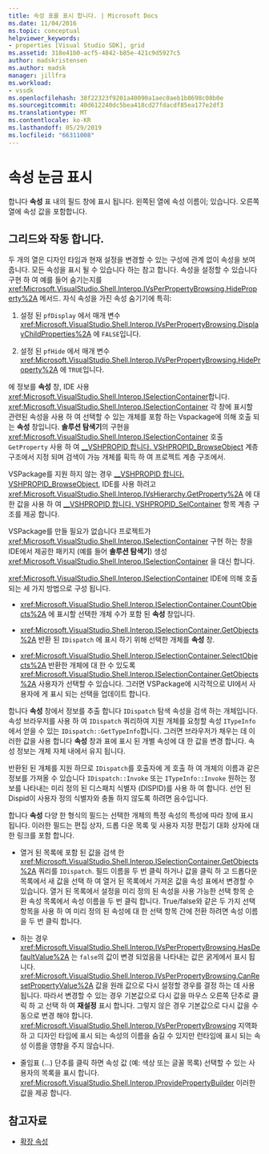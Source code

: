 ```yaml
---
title: 속성 표를 표시 합니다. | Microsoft Docs
ms.date: 11/04/2016
ms.topic: conceptual
helpviewer_keywords:
- properties [Visual Studio SDK], grid
ms.assetid: 318e41b0-acf5-4842-b85e-421c9d5927c5
author: madskristensen
ms.author: madsk
manager: jillfra
ms.workload:
- vssdk
ms.openlocfilehash: 38f22323f9201a40090a1aec0aeb1b8698c08b0e
ms.sourcegitcommit: 40d612240dc5bea418cd27fdacdf85ea177e2df3
ms.translationtype: MT
ms.contentlocale: ko-KR
ms.lasthandoff: 05/29/2019
ms.locfileid: "66311008"
---
```

# <a name="properties-display-grid"></a>속성 눈금 표시

합니다 **속성** 표 내의 필드 창에 표시 됩니다. 왼쪽된 열에 속성 이름이; 있습니다. 오른쪽 열에 속성 값을 포함합니다.

## <a name="work-with-the-grid"></a>그리드와 작동 합니다.

두 개의 열은 디자인 타임과 현재 설정을 변경할 수 있는 구성에 관계 없이 속성을 보여 줍니다. 모든 속성을 표시 될 수 있습니다 하는 참고 합니다. 속성을 설정할 수 있습니다 구현 하 여 예를 들어 숨기는지를 <xref:Microsoft.VisualStudio.Shell.Interop.IVsPerPropertyBrowsing.HideProperty%2A> 메서드. 자식 속성을 가진 속성 숨기기에 특히:

1. 설정 된 `pfDisplay` 에서 매개 변수 <xref:Microsoft.VisualStudio.Shell.Interop.IVsPerPropertyBrowsing.DisplayChildProperties%2A> 에 `FALSE`입니다.

2. 설정 된 `pfHide` 에서 매개 변수 <xref:Microsoft.VisualStudio.Shell.Interop.IVsPerPropertyBrowsing.HideProperty%2A> 에 `TRUE`입니다.

에 정보를 **속성** 창, IDE 사용 <xref:Microsoft.VisualStudio.Shell.Interop.ISelectionContainer>합니다. <xref:Microsoft.VisualStudio.Shell.Interop.ISelectionContainer> 각 창에 표시할 관련된 속성을 사용 하 여 선택할 수 있는 개체를 포함 하는 Vspackage에 의해 호출 되는 **속성** 창입니다. **솔루션 탐색기**의 구현을 <xref:Microsoft.VisualStudio.Shell.Interop.ISelectionContainer> 호출 `GetProperty` 사용 하 여 [__VSHPROPID 합니다. VSHPROPID_BrowseObject](<xref:Microsoft.VisualStudio.Shell.Interop.__VSHPROPID.VSHPROPID_BrowseObject>) 계층 구조에서 지정 되며 검색이 가능 개체를 획득 하 여 프로젝트 계층 구조에서.

VSPackage를 지원 하지 않는 경우 [__VSHPROPID 합니다. VSHPROPID_BrowseObject](<xref:Microsoft.VisualStudio.Shell.Interop.__VSHPROPID.VSHPROPID_BrowseObject>), IDE를 사용 하려고 <xref:Microsoft.VisualStudio.Shell.Interop.IVsHierarchy.GetProperty%2A> 에 대 한 값을 사용 하 여 [__VSHPROPID 합니다. VSHPROPID_SelContainer](<xref:Microsoft.VisualStudio.Shell.Interop.__VSHPROPID.VSHPROPID_SelContainer>) 항목 계층 구조를 제공 합니다.

VSPackage를 만들 필요가 없습니다 프로젝트가 <xref:Microsoft.VisualStudio.Shell.Interop.ISelectionContainer> 구현 하는 창을 IDE에서 제공한 패키지 (예를 들어 **솔루션 탐색기**) 생성 <xref:Microsoft.VisualStudio.Shell.Interop.ISelectionContainer> 을 대신 합니다.

<xref:Microsoft.VisualStudio.Shell.Interop.ISelectionContainer> IDE에 의해 호출 되는 세 가지 방법으로 구성 됩니다.

- <xref:Microsoft.VisualStudio.Shell.Interop.ISelectionContainer.CountObjects%2A> 에 표시할 선택한 개체 수가 포함 된 **속성** 창입니다.

- <xref:Microsoft.VisualStudio.Shell.Interop.ISelectionContainer.GetObjects%2A> 반환 된 `IDispatch` 에 표시 하기 위해 선택한 개체를 **속성** 창.

- <xref:Microsoft.VisualStudio.Shell.Interop.ISelectionContainer.SelectObjects%2A> 반환한 개체에 대 한 수 있도록 <xref:Microsoft.VisualStudio.Shell.Interop.ISelectionContainer.GetObjects%2A> 사용자가 선택할 수 있습니다. 그러면 VSPackage에 시각적으로 UI에서 사용자에 게 표시 되는 선택을 업데이트 합니다.

합니다 **속성** 창에서 정보를 추출 합니다 `IDispatch` 탐색 속성을 검색 하는 개체입니다. 속성 브라우저를 사용 하 여 `IDispatch` 쿼리하여 지원 개체를 요청할 속성 `ITypeInfo`에서 얻을 수 있는 `IDispatch::GetTypeInfo`합니다. 그러면 브라우저가 채우는 데 이러한 값을 사용 합니다 **속성** 창과 표에 표시 된 개별 속성에 대 한 값을 변경 합니다. 속성 정보는 개체 자체 내에서 유지 됩니다.

반환된 된 개체를 지원 하므로 `IDispatch`를 호출자에 게 호출 하 여 개체의 이름과 같은 정보를 가져올 수 있습니다 `IDispatch::Invoke` 또는 `ITypeInfo::Invoke` 원하는 정보를 나타내는 미리 정의 된 디스패치 식별자 (DISPID)를 사용 하 여 합니다. 선언 된 Dispid이 사용자 정의 식별자와 충돌 하지 않도록 하려면 음수입니다.

합니다 **속성** 다양 한 형식의 필드는 선택한 개체의 특정 속성의 특성에 따라 창에 표시 됩니다. 이러한 필드는 편집 상자, 드롭 다운 목록 및 사용자 지정 편집기 대화 상자에 대 한 링크를 포함 합니다.

- 열거 된 목록에 포함 된 값을 검색 한 <xref:Microsoft.VisualStudio.Shell.Interop.ISelectionContainer.GetObjects%2A> 쿼리를 `IDispatch`. 필드 이름을 두 번 클릭 하거나 값을 클릭 하 고 드롭다운 목록에서 새 값을 선택 하 여 열거 된 목록에서 가져온 값을 속성 표에서 변경할 수 있습니다. 열거 된 목록에서 설정을 미리 정의 된 속성을 사용 가능한 선택 항목 순환 속성 목록에서 속성 이름을 두 번 클릭 합니다. True/false와 같은 두 가지 선택 항목을 사용 하 여 미리 정의 된 속성에 대 한 선택 항목 간에 전환 하려면 속성 이름을 두 번 클릭 합니다.

- 하는 경우 <xref:Microsoft.VisualStudio.Shell.Interop.IVsPerPropertyBrowsing.HasDefaultValue%2A> 는 `false`의 값이 변경 되었음을 나타내는 값은 굵게에서 표시 됩니다. <xref:Microsoft.VisualStudio.Shell.Interop.IVsPerPropertyBrowsing.CanResetPropertyValue%2A> 값을 원래 값으로 다시 설정할 경우를 결정 하는 데 사용 됩니다. 따라서 변경할 수 있는 경우 기본값으로 다시 값을 마우스 오른쪽 단추로 클릭 하 고 선택 하 여 **재설정** 표시 합니다. 그렇지 않은 경우 기본값으로 다시 값을 수동으로 변경 해야 합니다. <xref:Microsoft.VisualStudio.Shell.Interop.IVsPerPropertyBrowsing> 지역화 하 고 디자인 타임에 표시 되는 속성의 이름을 숨길 수 있지만 런타임에 표시 되는 속성 이름을 영향을 주지 않습니다.

- 줄임표 (...) 단추를 클릭 하면 속성 값 (예: 색상 또는 글꼴 목록) 선택할 수 있는 사용자의 목록을 표시 합니다. <xref:Microsoft.VisualStudio.Shell.Interop.IProvidePropertyBuilder> 이러한 값을 제공 합니다.

## <a name="see-also"></a>참고자료

- [확장 속성](../../extensibility/internals/extending-properties.md)